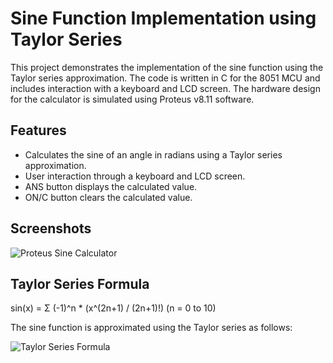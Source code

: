 # Sine Function Implementation using Taylor Series

This project demonstrates the implementation of the sine function using the Taylor series approximation. The code is written in C for the 8051 MCU and includes interaction with a keyboard and LCD screen. The hardware design for the calculator is simulated using Proteus v8.11 software.

## Features

- Calculates the sine of an angle in radians using a Taylor series approximation.
- User interaction through a keyboard and LCD screen.
- ANS button displays the calculated value.
- ON/C button clears the calculated value.

## Screenshots

![Proteus Sine Calculator](https://user-images.githubusercontent.com/76630405/231287421-5cc6ccb4-8e9f-42d9-b29d-3f012d09563f.png)

## Taylor Series Formula
sin(x) = Σ (-1)^n * (x^(2n+1) / (2n+1)!)   (n = 0 to 10)


The sine function is approximated using the Taylor series as follows:

![Taylor Series Formula](https://github.com/denisosmani/sine_taylor_series/assets/76630405/9848e2ac-9f8c-4408-9894-659f80214d45)

